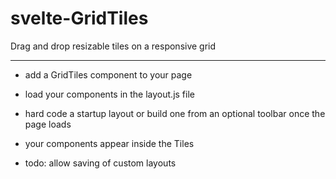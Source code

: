 # svelte-GridTiles
Drag and drop resizable tiles on a responsive grid

-------------------

- add a GridTiles component to your page<br>
- load your components in the layout.js file<br>
- hard code a startup layout or build one from an optional toolbar once the page loads<br>
- your components appear inside the Tiles<br>

- todo: allow saving of custom layouts
